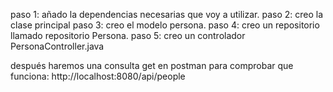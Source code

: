 paso 1: añado la dependencias necesarias que voy a utilizar.
paso 2: creo la clase principal
paso 3: creo el modelo persona.
paso 4: creo un repositorio llamado repositorio Persona.
paso 5: creo un controlador PersonaController.java


después haremos una consulta get en postman para comprobar que funciona: http://localhost:8080/api/people
